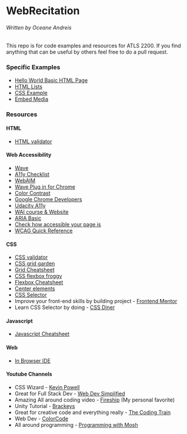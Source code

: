 # WebRecitation
###### Written by Oceane Andreis

This repo is for code examples and resources for ATLS 2200. If you find anything that can be useful by others feel free to do a pull request.

### Specific Examples
- [Hello World Basic HTML Page](Jan14-Lab1.html)
- [HTML Lists](Jan28-Lab3.html)
- [CSS Example](Feb12-CSS.html)
- [Embed Media](Feb04-Lab4.html)


### Resources


#### HTML

- [HTML validator](https://validator.w3.org/#validate_by_upload)

#### Web Accessibility

- [Wave](https://wave.webaim.org/)
- [A11y Checklist](https://www.a11yproject.com/checklist/)
- [WebAIM](https://webaim.org/standards/wcag/checklist)
- [Wave Plug in for Chrome](https://chrome.google.com/webstore/detail/wave-evaluation-tool/jbbplnpkjmmeebjpijfedlgcdilocofh)
- [Color Contrast](https://accessibleweb.com/color-contrast-checker/)
- [Google Chrome Developers](https://www.youtube.com/channel/UCnUYZLuoy1rq1aVMwx4aTzw)
- [Udacity A11y](http://udacity.github.io/ud891/)
- [WAI course & Website](https://www.w3.org/WAI/fundamentals/foundations-course/)
- [ARIA Basic](https://developer.mozilla.org/en-US/docs/Learn/Accessibility/WAI-ARIA_basics)
- [Check how accessible your page is](https://www.accessiblemetrics.com/)
- [WCAG Quick Reference](https://www.w3.org/WAI/WCAG21/quickref/)

#### CSS

- [CSS validator](https://jigsaw.w3.org/css-validator/#validate_by_upload)
- [CSS grid garden](http://cssgridgarden.com/)
- [Grid Cheatsheet](https://grid.malven.co/)
- [CSS flexbox froggy](https://codepip.com/games/flexbox-froggy/)
- [Flexbox Cheatsheet](https://flexboxsheet.com/)
- [Center elements](https://www.freecodecamp.org/news/how-to-center-anything-with-css-align-a-div-text-and-more/)
- [CSS Selector](https://code.tutsplus.com/tutorials/the-30-css-selectors-you-must-memorize--net-16048)
- Improve your front-end skills by building project - [Frontend Mentor](https://www.frontendmentor.io/)
- Learn CSS Selector by doing - [CSS Diner](https://flukeout.github.io/)

#### Javascript

- [Javascript Cheatsheet](https://websitesetup.org/wp-content/uploads/2018/04/wsu-js-cheat-sheet.pdf)

#### Web

- [In Browser IDE](https://repl.it/ "In Browser IDE")

#### Youtube Channels

- CSS Wizard - [Kevin Powell](https://www.youtube.com/user/KepowOb)
- Great for Full Stack Dev - [Web Dev Simplified](https://www.youtube.com/channel/UCFbNIlppjAuEX4znoulh0Cw)
- Amazing All around coding video - [Fireship](https://www.youtube.com/channel/UCsBjURrPoezykLs9EqgamOA) (My personal favorite)
- Unity Tutorial - [Brackeys](https://www.youtube.com/user/Brackeys)
- Great for creative code and everything really - [The Coding Train](https://www.youtube.com/user/shiffman)
- Web Dev - [ColorCode](https://www.youtube.com/channel/UCHa8J-xnRYOg5VuudfWpBgg)
- All around programming - [Programming with Mosh](https://www.youtube.com/channel/UCWv7vMbMWH4-V0ZXdmDpPBA)
